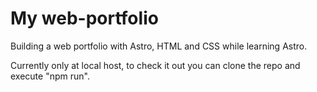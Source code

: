 # My web-portfolio

Building a web portfolio with Astro, HTML and CSS while learning Astro.

Currently only at local host, to check it out you can clone the repo and execute "npm run".

